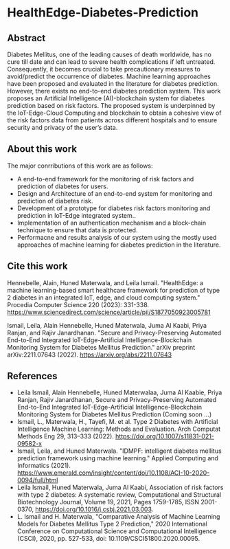 # HealthEdge-Diabetes-Prediction

## Abstract

Diabetes Mellitus, one of the leading causes of death worldwide, has no cure till date and can lead to severe health complications if left untreated.  Consequently, it becomes crucial to take precautionary measures to avoid/predict the occurrence of diabetes.  Machine learning approaches have been proposed and evaluated in the literature for diabetes prediction.  However, there exists no end-to-end diabetes prediction system.  This work proposes an Artificial Intelligence (AI)-blockchain system for diabetes prediction based on risk factors.  The proposed system is underpinned by the IoT-Edge-Cloud Computing and blockchain to obtain a cohesive view of the risk factors data from patients across different hospitals and to ensure security and privacy of the user’s data.

## About this work

The major conrributions of this work are as follows:

- A end-to-end framework for the monitoring of risk factors and prediction of diabetes for users.
- Design and Architecture of an end-to-end system for monitoring and prediction of diabetes risk.
- Development of a prototype for diabetes risk factors monitoring and prediction in IoT-Edge integrated system..
- Implementation of an authentication mechanism and a block-chain technique to ensure that data is protected.
- Performacne and results analysis of our system using the mostly used approaches of machine learning for diabetes prediction in the literature.

## Cite this work

Hennebelle, Alain, Huned Materwala, and Leila Ismail. "HealthEdge: a machine learning-based smart healthcare framework for prediction of type 2 diabetes in an integrated IoT, edge, and cloud computing system." Procedia Computer Science 220 (2023): 331-338. https://www.sciencedirect.com/science/article/pii/S1877050923005781 

Ismail, Leila, Alain Hennebelle, Huned Materwala, Juma Al Kaabi, Priya Ranjan, and Rajiv Janardhanan. "Secure and Privacy-Preserving Automated End-to-End Integrated IoT-Edge-Artificial Intelligence-Blockchain Monitoring System for Diabetes Mellitus Prediction." arXiv preprint arXiv:2211.07643 (2022).  https://arxiv.org/abs/2211.07643 

## References

- Leila Ismail, Alain Hennebelle, Huned Materwalaa, Juma Al Kaabie, Priya Ranjan, Rajiv Janardhanan, Secure and Privacy-Preserving Automated End-to-End Integrated IoT-Edge-Artificial Intelligence-Blockchain Monitoring System for Diabetes Mellitus Prediction (Coming soon ...)
- Ismail, L., Materwala, H., Tayefi, M. et al. Type 2 Diabetes with Artificial Intelligence Machine Learning: Methods and Evaluation. Arch Computat Methods Eng 29, 313–333 (2022). https://doi.org/10.1007/s11831-021-09582-x
- Ismail, Leila, and Huned Materwala. "IDMPF: intelligent diabetes mellitus prediction framework using machine learning." Applied Computing and Informatics (2021). https://www.emerald.com/insight/content/doi/10.1108/ACI-10-2020-0094/full/html
- Leila Ismail, Huned Materwala, Juma Al Kaabi,
Association of risk factors with type 2 diabetes: A systematic review, Computational and Structural Biotechnology Journal, Volume 19, 2021, Pages 1759-1785, ISSN 2001-0370, https://doi.org/10.1016/j.csbj.2021.03.003.
- L. Ismail and H. Materwala, "Comparative Analysis of Machine Learning Models for Diabetes Mellitus Type 2 Prediction," 2020 International Conference on Computational Science and Computational Intelligence (CSCI), 2020, pp. 527-533, doi: 10.1109/CSCI51800.2020.00095.

